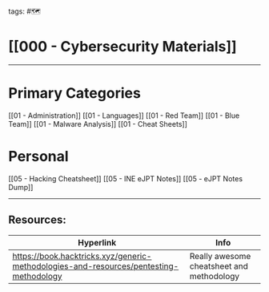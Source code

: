 tags: #🗺

# [[000 - Cybersecurity Materials]]  

***

# Primary Categories

[[01 - Administration]]
[[01 - Languages]]
[[01 - Red Team]]
[[01 - Blue Team]]
[[01 - Malware Analysis]]
[[01 - Cheat Sheets]]


# Personal 
[[05 - Hacking Cheatsheet]]
[[05 - INE eJPT Notes]]
[[05 - eJPT Notes Dump]]

___

## Resources:

| Hyperlink | Info |
| --------- | ---- |
| https://book.hacktricks.xyz/generic-methodologies-and-resources/pentesting-methodology | Really awesome cheatsheet and methodology
